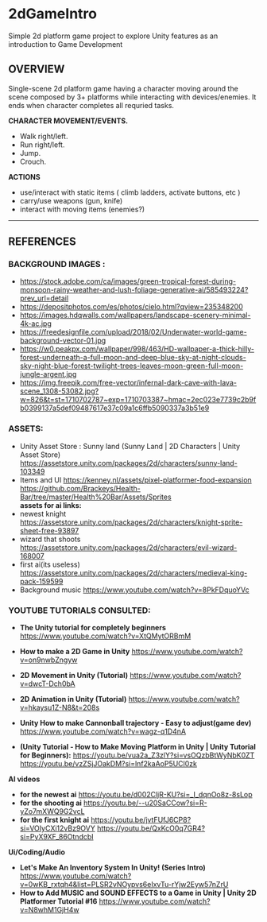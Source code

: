 # 2dGameIntro
Simple 2d platform game project to explore Unity features as an introduction to Game Development


## OVERVIEW

Single-scene 2d platform game having a character moving around the scene composed by 3+ platforms while interacting with devices/enemies.
It ends when character completes all requried tasks.

**CHARACTER MOVEMENT/EVENTS.**
- Walk right/left.
- Run right/left.
- Jump.
- Crouch.

**ACTIONS**

- use/interact with static items ( climb ladders, activate buttons, etc )
- carry/use weapons (gun, knife)
- interact with moving items (enemies?)
***
## REFERENCES

### **BACKGROUND IMAGES :**

- https://stock.adobe.com/ca/images/green-tropical-forest-during-monsoon-rainy-weather-and-lush-foliage-generative-ai/585493224?prev_url=detail
- https://depositphotos.com/es/photos/cielo.html?qview=235348200
- https://images.hdqwalls.com/wallpapers/landscape-scenery-minimal-4k-ac.jpg
- https://freedesignfile.com/upload/2018/02/Underwater-world-game-background-vector-01.jpg
- https://w0.peakpx.com/wallpaper/998/463/HD-wallpaper-a-thick-hilly-forest-underneath-a-full-moon-and-deep-blue-sky-at-night-clouds-sky-night-blue-forest-twilight-trees-leaves-moon-green-full-moon-jungle-argent.jpg
- https://img.freepik.com/free-vector/infernal-dark-cave-with-lava-scene_1308-53082.jpg?w=826&t=st=1710702787~exp=1710703387~hmac=2ec023e7739c2b9fb0399137a5def09487617e37c09a1c6ffb5090337a3b51e9

### **ASSETS:**

- Unity Asset Store : Sunny land (Sunny Land | 2D Characters | Unity Asset Store)
https://assetstore.unity.com/packages/2d/characters/sunny-land-103349
- Items and UI
https://kenney.nl/assets/pixel-platformer-food-expansion
https://github.com/Brackeys/Health-Bar/tree/master/Health%20Bar/Assets/Sprites	
**assets for ai links:**
- newest knight
https://assetstore.unity.com/packages/2d/characters/knight-sprite-sheet-free-93897
- wizard that shoots 
https://assetstore.unity.com/packages/2d/characters/evil-wizard-168007
- first ai(its useless)
https://assetstore.unity.com/packages/2d/characters/medieval-king-pack-159599
- Background music
https://www.youtube.com/watch?v=8PkFDquoYVc

### **YOUTUBE TUTORIALS CONSULTED:**

- **The Unity tutorial for completely beginners**
https://www.youtube.com/watch?v=XtQMytORBmM
- **How to make a 2D Game in Unity**
https://www.youtube.com/watch?v=on9nwbZngyw
- **2D Movement in Unity (Tutorial)**
https://www.youtube.com/watch?v=dwcT-Dch0bA
- **2D Animation in Unity (Tutorial)**
https://www.youtube.com/watch?v=hkaysu1Z-N8&t=208s
- **Unity How to make Cannonball trajectory - Easy to adjust(game dev)**
https://www.youtube.com/watch?v=wagz-q1D4nA

- **(Unity Tutorial - How to Make Moving Platform in Unity | Unity Tutorial for Beginners):**
https://youtu.be/vua2a_Z3zlY?si=vsOQzbBtWyNbK0ZT https://youtu.be/vzZSjJOakDM?si=lnf2kaAoP5UCl0zk

**AI videos**

- **for the newest ai** 
https://youtu.be/d002CljR-KU?si=_I_dqnOo8z-8sLop
- **for the shooting ai**
https://youtu.be/--u20SaCCow?si=R-yZo7mXWQ9G2vcL
- **for the first knight ai**
https://youtu.be/jvtFUfJ6CP8?si=VOIyCXi12vBz9OVY
https://youtu.be/QxKcO0q7GR4?si=PyX9XF_86OtndcbI


**Ui/Coding/Audio**


- **Let's Make An Inventory System In Unity! (Series Intro)**
https://www.youtube.com/watch?v=0wKB_rxtqh4&list=PLSR2vNOypvs6eIxvTu-rYjw2Eyw57nZrU
- **How to Add MUSIC and SOUND EFFECTS to a Game in Unity | Unity 2D Platformer Tutorial #16**
https://www.youtube.com/watch?v=N8whM1GjH4w 

